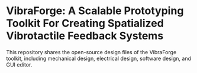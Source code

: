 # **VibraForge: A Scalable Prototyping Toolkit For Creating Spatialized Vibrotactile Feedback Systems** #
This repository shares the open-source design files of the VibraForge toolkit, including mechanical design, electrical design, software design, and GUI editor. 